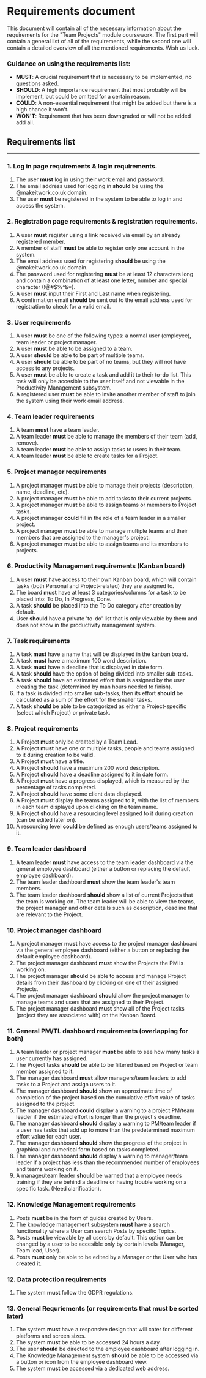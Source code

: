 # Requirements document

This document will contain all of the necessary information about the requirements for the "Team Projects" module coursework. The first part will contain a general list of all of the requirements, while the second one will contain a detailed overview of all the mentioned requirements. Wish us luck.

### Guidance on using the requirements list:
- **MUST**: A crucial requirement that is necessary to be implemented, no questions asked.
- **SHOULD**: A high importance requirement that most probably will be implement, but could be omitted for a certain reason.
- **COULD**: A non-essential requirement that might be added but there is a high chance it won't.
- **WON'T**: Requirement that has been downgraded or will not be added add all.

## Requirements list
***

### 1. Log in page requirements & login requirements.
   1. The user **must** log in using their work email and password.
   2. The email address used for logging in **should** be using the @makeitwork.co.uk domain.
   3. The user **must** be registered in the system to be able to log in and access the system.

### 2. Registration page requirements & registration requirements.
   1. A user **must** register using a link received via email by an already registered member.
   2. A member of staff **must** be able to register only one account in the system.
   3. The email address used for registering **should** be using the @makeitwork.co.uk domain.
   4. The password used for registering **must** be at least 12 characters long and contain a combination of at least one letter, number and special character (!@#$%^&*).
   5. A user **must** input their First and Last name when registering.
   6. A confirmation email **should** be sent out to the email address used for registration to check for a valid email.

### 3. User requirements
   1. A user **must** be one of the following types: a normal user (employee), team leader or project manager.
   2. A user **must** be able to be assigned to a team.
   3. A user **should** be able to be part of multiple teams. 
   4. A user **should** be able to be part of no teams, but they will not have access to any projects.
   5. A user **must** be able to create a task and add it to their to-do list. This task will only be accesible to the user itself and not viewable in the Productivity Management subsystem.
   6. A registered user **must** be able to invite another member of staff to join the system using their work email address.
   <!-- A user **should** be able to be part of multiple teams. -->
   
### 4. Team leader requirements
   1. A team **must** have a team leader.
   2. A team leader **must** be able to manage the members of their team (add, remove).
   3. A team leader **must** be able to assign tasks to users in their team.
   4. A team leader **must** be able to create tasks for a Project.

### 5. Project manager requirements
   1. A project manager **must** be able to manage their projects (description, name, deadline, etc).
   2. A project manager **must** be able to add tasks to their current projects.
   3. A project manager **must** be able to assign teams or members to Project tasks.
   4. A project manager **could** fill in the role of a team leader in a smaller project.
   5. A project manager **must** be able to manage multiple teams and their members that are assigned to the manager's project.
   6. A project manager **must** be able to assign teams and its members to projects.

### 6. Productivity Management requirements (Kanban board)
   1. A user **must** have access to their own Kanban board, which will contain tasks (both Personal and Project-related) they are assigned to.
   2. The board **must** have at least 3 categories/columns for a task to be placed into: To Do, In Progress, Done.
   3. A task **should** be placed into the To Do category after creation by default.
   4. User **should** have a private 'to-do' list that is only viewable by them and does not show in the productivity management system.

### 7. Task requirements
   1. A task **must** have a name that will be displayed in the kanban board.
   2. A task **must** have a maximum 100 word description.
   3. A task **must** have a deadline that is displayed in date form.
   4. A task **should** have the option of being divided into smaller sub-tasks.
   5. A task **should** have an estimated effort that is assigned by the user creating the task (determined by man hours needed to finish). 
   6. If a task is divided into smaller sub-tasks, then its effort **should** be calculated as a sum of the effort for the smaller tasks.
   7. A task **should** be able to be categorized as either a Project-specific (select which Project) or private task.

### 8. Project requirements
   1. A Project **must** only be created by a Team Lead.
   2. A Project **must** have one or multiple tasks, people and teams assigned to it during creation to be valid.
   3. A Project **must** have a title.
   4. A Project **should** have a maximum 200 word description.
   5. A Project **should** have a deadline assigned to it in date form.
   6. A Project **must** have a progress displayed, which is measured by the percentage of tasks completed.
   7. A Project **should** have some client data displayed.
   8. A Project **must** display the teams assigned to it, with the list of members in each team displayed upon clicking on the team name.
   9. A Project **should** have a resourcing level assigned to it during creation (can be edited later on).
   10. A resourcing level **could** be defined as enough users/teams assigned to it.
   <!-- Project resourcing is defined as enough employees allocated to finish project (estimated man hours to complete) within a deadline. -->

### 9. Team leader dashboard
   1. A team leader **must** have access to the team leader dashboard via the general employee dashboard (either a button or replacing the default employee dashboard).
   2. The team leader dashboard **must** show the team leader's team members.
   3. The team leader dashboard **should** show a list of current Projects that the team is working on. The team leader will be able to view the teams, the project manager and other details such as description, deadline that are relevant to the Project.

### 10. Project manager dashboard
   1. A project manager **must** have access to the project manager dashboard via the general employee dashboard (either a button or replacing the default employee dashboard).
   2. The project manager dashboard **must** show the Projects the PM is working on.
   3. The project manager **should** be able to access and manage Project details from their dashboard by clicking on one of their assigned Projects.
   4. The project manager dashboard **should** allow the project manager to manage teams and users that are assigned to their Project.
   5. The project manager dashboard **must** show all of the Project tasks (project they are associated with) on the Kanban Board.

### 11.  General PM/TL dashboard requirements (overlapping for both)
   1.  A team leader or project manager **must** be able to see how many tasks a user currently has assigned.
   2.  The Project tasks **should** be able to be filtered based on Project or team member assigned to it.
   3.  The manager dashboard **must** allow managers/team leaders to add tasks to a Project and assign users to it.
   4.  The manager dashboard **should** show an approximate time of completion of the project based on the cumulative effort value of tasks assigned to the project.
   5.  The manager dashboard **could** display a warning to a project PM/team leader if the estimated effort is longer than the project's deadline.
   6.  The manager dashboard **should** display a warning to PM/team leader if a user has tasks that add up to more than the predetermined maximum effort value for each user.
   7.  The manager dashboard **should** show the progress of the project in graphical and numerical form based on tasks completed.
   8.  The manager dashboard **should** display a warning to manager/team leader if a project has less than the recommended number of employees and teams working on it.
   9.  A manager/team leader **should** be warned that a employee needs training if they are behind a deadline or having trouble working on a specific task. (Need clarification).
   <!-- The manager dashboard **could** show whether there are Topics with multiple unsolved issues. -->

 ### 12.  Knowledge Management requirements
   1. Posts **must** be in the form of guides created by Users.
   2. The knowledge management subsystem **must** have a search functionality where a User can search Posts by specific Topics.
   3. Posts **must** be viewable by all users by default. This option can be changed by a user to be accesible only by certain levels (Manager, Team lead, User).
   4. Posts **must** only be able to be edited by a Manager or the User who has created it. 

### 12. Data protection requirements
   1. The system **must** follow the GDPR regulations.

### 13. General Requriements (or requirements that must be sorted later)
   1. The system **must** have a responsive design that will cater for different platforms and screen sizes.
   2. The system **must** be able to be accessed 24 hours a day.
   3. The user **should** be directed to the employee dashboard after logging in.
   4. The Knowledge Management system **should** be able to be accessed via a button or icon from the employee dashboard view.
   5. The system **must** be accessed via a dedicated web address.

<!-- Non-functional requirements must be added later, they will be necessary for Part 2.-->